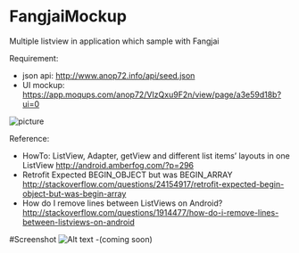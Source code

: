 # FangjaiMockup
Multiple listview in application which sample with Fangjai

Requirement:
- json api: http://www.anop72.info/api/seed.json
- UI mockup: https://app.moqups.com/anop72/VIzQxu9F2n/view/page/a3e59d18b?ui=0

![picture](http://i.imgur.com/Ew0xKQD.png?raw=true "Layout requirement")

Reference:
- HowTo: ListView, Adapter, getView and different list items’ layouts in one ListView
http://android.amberfog.com/?p=296
- Retrofit Expected BEGIN_OBJECT but was BEGIN_ARRAY
http://stackoverflow.com/questions/24154917/retrofit-expected-begin-object-but-was-begin-array
- How do I remove lines between ListViews on Android?
http://stackoverflow.com/questions/1914477/how-do-i-remove-lines-between-listviews-on-android

#Screenshot
![Alt text](https://raw.githubusercontent.com/username/projectname/branch/path/to/img.png)
-(coming soon)
